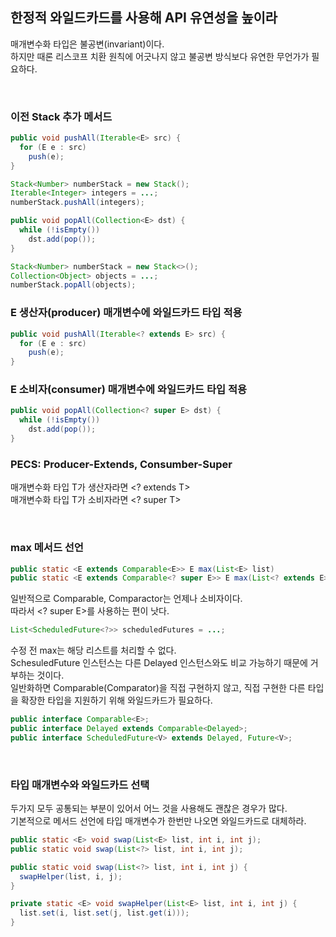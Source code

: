 ## 한정적 와일드카드를 사용해 API 유연성을 높이라  

매개변수화 타입은 불공변(invariant)이다.  
하지만 때론 리스코프 치환 원칙에 어긋나지 않고 불공변 방식보다 유연한 무언가가 필요하다.  

</br>

### 이전 Stack 추가 메서드  
```` java
public void pushAll(Iterable<E> src) {
  for (E e : src)
    push(e);
}

Stack<Number> numberStack = new Stack();
Iterable<Integer> integers = ...;
numberStack.pushAll(integers);

public void popAll(Collection<E> dst) {
  while (!isEmpty())
    dst.add(pop());
}

Stack<Number> numberStack = new Stack<>();
Collection<Object> objects = ...;
numberStack.popAll(objects);
````

### E 생산자(producer) 매개변수에 와일드카드 타입 적용  
```` java
public void pushAll(Iterable<? extends E> src) {
  for (E e : src)
    push(e);
}
````

### E 소비자(consumer) 매개변수에 와일드카드 타입 적용  
```` java
public void popAll(Collection<? super E> dst) {
  while (!isEmpty())
    dst.add(pop());
}
````

### PECS: Producer-Extends, Consumber-Super  
매개변수화 타입 T가 생산자라면 &lt;? extends T&gt;  
매개변수화 타입 T가 소비자라면 &lt;? super T&gt;  

</br>

### max 메서드 선언
```` java
public static <E extends Comparable<E>> E max(List<E> list)
public static <E extends Comparable<? super E>> E max(List<? extends E> list)
````

일반적으로 Comparable, Comparactor는 언제나 소비자이다.  
따라서 &lt;? super E&gt;를 사용하는 편이 낫다.  

```` java
List<ScheduledFuture<?>> scheduledFutures = ...;
````

수정 전 max는 해당 리스트를 처리할 수 없다.  
SchesuledFuture 인스턴스는 다른 Delayed 인스턴스와도 비교 가능하기 때문에 거부하는 것이다.  
일반화하면 Comparable(Comparator)을 직접 구현하지 않고, 직접 구현한 다른 타입을 확장한 타입을 지원하기 위해 와일드카드가 필요하다.  
  
```` java
public interface Comparable<E>;
public interface Delayed extends Comparable<Delayed>;
public interface ScheduledFuture<V> extends Delayed, Future<V>;
````

</br>

### 타입 매개변수와 와일드카드 선택  
두가지 모두 공통되는 부분이 있어서 어느 것을 사용해도 괜찮은 경우가 많다.  
기본적으로 메서드 선언에 타입 매개변수가 한번만 나오면 와일드카드로 대체하라.  

```` java
public static <E> void swap(List<E> list, int i, int j);
public static void swap(List<?> list, int i, int j);

public static void swap(List<?> list, int i, int j) {
  swapHelper(list, i, j);
}

private static <E> void swapHelper(List<E> list, int i, int j) {
  list.set(i, list.set(j, list.get(i)));
}
````



